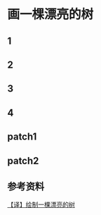 # 画一棵漂亮的树

## 1

## 2

## 3

## 4

## patch1

## patch2

## 参考资料

[【译】绘制一棵漂亮的树](https://juejin.cn/post/7078563617079197727)
